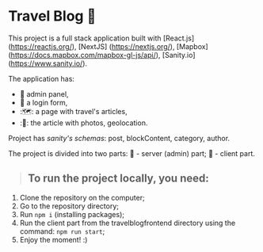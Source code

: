 # Travel Blog :flight_departure:

This project is a full stack application built with [React.js] (https://reactjs.org/), [NextJS] (https://nextjs.org/), [Mapbox] (https://docs.mapbox.com/mapbox-gl-js/api/), [Sanity.io] (https://www.sanity.io/).

The application has:
  - :receipt: admin panel, 
  - :door: a login form, 
  - ::world_map:: a page with travel's articles,
  - ::newspaper:: the article with photos, geolocation.

Project has _sanity's schemas_: post, blockContent, category, author.

The project is divided into two parts: 
  :floppy_disk: - server (admin) part; 
  :frowning_person: - client part.

> ## To run the project locally, you need:
  1. Clone the repository on the computer;
  2. Go to the repository directory;
  3. Run `npm i` (installing packages);
  4. Run the client part from the travelblogfrontend directory using the command: `npm run start`;
  5. Enjoy the moment! :)
